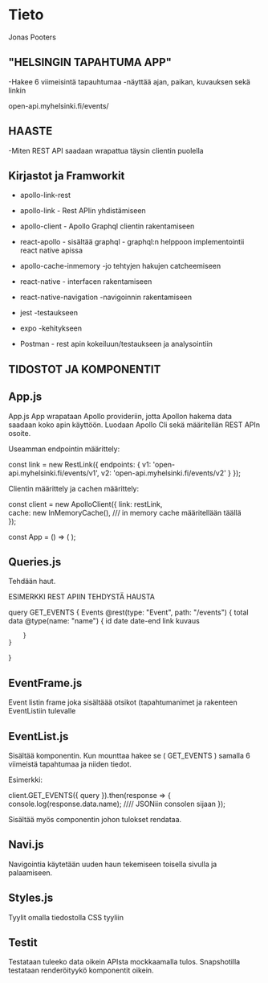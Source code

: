 # Tieto

Jonas Pooters 

"HELSINGIN TAPAHTUMA APP" 
------------------------ 

-Hakee 6 viimeisintä tapauhtumaa 
-näyttää ajan, paikan, kuvauksen sekä linkin 

open-api.myhelsinki.fi/events/ 


HAASTE
------

-Miten REST API saadaan wrapattua täysin clientin puolella


Kirjastot ja Framworkit
------------------------

- apollo-link-rest
- apollo-link 
		- Rest APIin yhdistämiseen
- apollo-client
		- Apollo Graphql clientin rakentamiseen 
- react-apollo
		- sisältää graphql 
		- graphql:n helppoon implementointii react native apissa 
- apollo-cache-inmemory
		-jo tehtyjen hakujen catcheemiseen
- react-native
		- interfacen rakentamiseen 
- react-native-navigation
		-navigoinnin rakentamiseen 

- jest 
		-testaukseen
- expo 
		-kehitykseen 

- Postman - rest apin kokeiluun/testaukseen ja analysointiin 


TIDOSTOT JA KOMPONENTIT 
------------------------

App.js
------


App.js App wrapataan Apollo provideriin, jotta Apollon hakema data saadaan koko apin käyttöön.
Luodaan Apollo Cli sekä määritellän REST APIn osoite.


Useamman endpointin määrittely:

const link = new RestLink({ endpoints: { v1: 'open-api.myhelsinki.fi/events/v1', v2: 'open-api.myhelsinki.fi/events/v2' } });


Clientin määrittely ja cachen määrittely:


const client = new ApolloClient({
  link: restLink,						
  cache: new InMemoryCache(),     /// in memory cache määritellään täällä  
});


const App = () => (
  <ApolloProvider client={client}>
    <MyRootComponent />
  </ApolloProvider>
);



Queries.js 
-----------
	
Tehdään haut. 

ESIMERKKI REST APIIN TEHDYSTÄ HAUSTA 

query GET_EVENTS {
	Events @rest(type: "Event", path: "/events") {
		total
		data @type(name: "name") {
			id
			date
			date-end
			link
			kuvaus

		}
	}
}



EventFrame.js
-------------


Event listin frame joka sisältäää otsikot (tapahtumanimet ja rakenteen EventListiin tulevalle 

EventList.js
------------

Sisältää <Eventlist /> komponentin.  Kun <Eventlist /> mounttaa hakee se ( GET_EVENTS ) samalla 6 viimeistä tapahtumaa ja niiden tiedot.


Esimerkki:

client.GET_EVENTS({ query }).then(response => {
  console.log(response.data.name);                 //// JSONiin consolen sijaan
});

Sisältää myös <Flatlist /> componentin johon tulokset rendataa.


Navi.js 
-------

Navigointia käytetään uuden haun tekemiseen toisella sivulla ja palaamiseen. 



Styles.js 
---------
	
Tyylit omalla tiedostolla CSS tyyliin 



Testit 
---------

Testataan tuleeko data oikein APIsta mockkaamalla tulos. 
Snapshotilla testataan renderöityykö komponentit oikein. 







